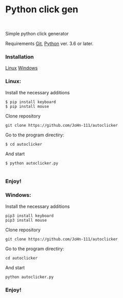 
<h1>Python click gen</h1></br>
<p>Simple python click generator</p>
<p>Requirements <a href="https://git-scm.com/">Git</a>, <a href="https://www.python.org/">Python</a> ver. 3.6 or later.</p>
<h3>Installation</h3>
<a href="https://github.com/LKRinternationalrunetcomphinc/Click-generator#linux">Linux</a>
<a href="https://github.com/LKRinternationalrunetcomphinc/Click-generator#windows">Windows</a>
<h3>Linux:</h3>
<p>Install the necessary additions</p>
<code>$ pip install keyboard</code></br>
<code>$ pip install mouse</code></br>
<p>Clone repository</p>
<code>git clone https://github.com/JoHn-111/autoclicker</code></br>
<p>Go to the program directiry:</p>
<code>$ cd autoclicker</code>
<p>And start</p>
<code>$ python autoclicker.py</code></br></br>
<h3>Enjoy!</h3>
<h3>Windows:</h3>
<p>Install the necessary additions</p>
<code>pip3 install keyboard</code></br>
<code>pip3 install mouse</code></br>
<p>Clone repository</p>
<code>git clone https://github.com/JoHn-111/autoclicker</code></br>
<p>Go to the program directiry:</p>
<code>cd autoclicker</code>
<p>And start</p>
<code>python autoclicker.py</code></br>
<h3>Enjoy!</h3>
